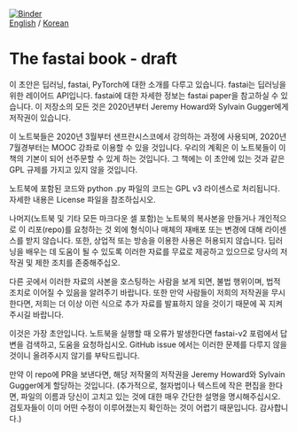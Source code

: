 [![Binder](https://mybinder.org/badge_logo.svg)](https://mybinder.org/v2/gh/fastai/fastbook/master)  
[English](./README.md) / [Korean](./README_ko.md)

# The fastai book - draft

이 초안은 딥러닝, fastai, PyTorch에 대한 소개를 다루고 있습니다. fastai는 딥러닝을 위한 레이어드 API입니다. fastai에 대한 자세한 정보는 fastai paper을 참고하실 수 있습니다. 이 저장소의 모든 것은 2020년부터 Jeremy Howard와 Sylvain Gugger에게 저작권이 있습니다.

이 노트북들은 2020년 3월부터 샌프란시스코에서 강의하는 과정에 사용되며, 2020년 7월경부터는 MOOC 강좌로 이용할 수 있을 것입니다. 우리의 계획은 이 노트북들이 이 책의 기본이 되어 선주문할 수 있게 하는 것입니다. 그 책에는 이 초안에 있는 것과 같은 GPL 규제를 가지고 있지 않을 것입니다.

노트북에 포함된 코드와 python .py 파일의 코드는 GPL v3 라이센스로 처리됩니다. 자세한 내용은 License 파일을 참조하십시오.

나머지(노트북 및 기타 모든 마크다운 셀 포함)는 노트북의 복사본을 만들거나 개인적으로 이 리포(repo)를 요청하는 것 외에 형식이나 매체의 재배포 또는 변경에 대해 라이센스를 받지 않습니다. 또한, 상업적 또는 방송을 이용한 사용은 허용되지 않습니다. 딥러닝을 배우는 데 도움이 될 수 있도록 이러한 자료를 무료로 제공하고 있으므로 당사의 저작권 및 제한 조치를 존중해주십오.

다른 곳에서 이러한 자료의 사본을 호스팅하는 사람을 보게 되면, 불법 행위이며, 법적 조치로 이어질 수 있음을 알려주기 바랍니다. 또한 만약 사람들이 저희의 저작권을 무시한다면, 저희는 더 이상 이런 식으로 추가 자료를 발표하지 않을 것이기 때문에 꼭 지켜주시길 바랍니다.

이것은 가장 초안입니다. 노트북을 실행할 때 오류가 발생한다면 fastai-v2 포럼에서 답변을 검색하고, 도움을 요청하십시오. GitHub issue 에서는 이러한 문제를 다루지 않을 것이니 올려주시지 않기를 부탁드립니다.

만약 이 repo에 PR을 보낸다면, 해당 저작물의 저작권을 Jeremy Howard와 Sylvain Gugger에게 할당하는 것입니다. (추가적으로, 철자법이나 텍스트에 작은 편집을 한다면, 파일의 이름과 당신이 고치고 있는 것에 대한 매우 간단한 설명을 명시해주십시오. 검토자들이 이미 어떤 수정이 이루어졌는지 확인하는 것이 어렵기 때문입니다. 감사합니다.)
